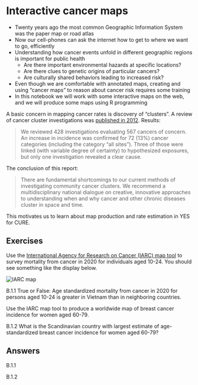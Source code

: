 # Interactive cancer maps

-   Twenty years ago the most common Geographic Information System was
    the paper map or road atlas
-   Now our cell-phones can ask the internet how to get to where we want
    to go, efficiently
-   Understanding how cancer events unfold in different geographic
    regions is important for public health
    -   Are there important environmental hazards at specific locations?
    -   Are there clues to genetic origins of particular cancers?
    -   Are culturally shared behaviors leading to increased risk?
-   Even though we are comfortable with annotated maps, creating and
    using “cancer maps” to reason about cancer risk requires some
    training
-   In this notebook we will work with some interactive maps on the web,
    and we will produce some maps using R programming

A basic concern in mapping cancer rates is discovery of “clusters”. A
review of cancer cluster investigations was [published in
2012](https://pubmed.ncbi.nlm.nih.gov/22519802/). Results:

> We reviewed 428 investigations evaluating 567 cancers of concern. An
> increase in incidence was confirmed for 72 (13%) cancer categories
> (including the category “all sites”). Three of those were linked (with
> variable degree of certainty) to hypothesized exposures, but only one
> investigation revealed a clear cause.

The conclusion of this report:

> There are fundamental shortcomings to our current methods of
> investigating community cancer clusters. We recommend a
> multidisciplinary national dialogue on creative, innovative approaches
> to understanding when and why cancer and other chronic diseases
> cluster in space and time.

This motivates us to learn about map production and rate estimation in
YES for CURE.

## Exercises

Use the [International Agency for Research on Cancer (IARC) map
tool](https://gco.iarc.fr/today/online-analysis-map?v=2020&mode=population&mode_population=continents&population=900&populations=900&key=asr&sex=0&cancer=39&type=0&statistic=5&prevalence=0&population_group=0&ages_group%5B%5D=0&ages_group%5B%5D=17&nb_items=10&group_cancer=1&include_nmsc=0&include_nmsc_other=0&projection=natural-earth&color_palette=default&map_scale=quantile&map_nb_colors=5&continent=0&show_ranking=0&rotate=%255B10%252C0%255D)
to survey mortality from cancer in 2020 for individuals aged 10-24. You
should see something like the display below.

![IARC map](images/IARCoverall.jpg)

B.1.1 True or False: Age standardized mortality from cancer in 2020 for
persons aged 10-24 is greater in Vietnam than in neighboring countries.

Use the IARC map tool to produce a worldwide map of breast cancer
incidence for women aged 60-79.

B.1.2 What is the Scandinavian country with largest estimate of
age-standardized breast cancer incidence for women aged 60-79?

## Answers

B.1.1

B.1.2
